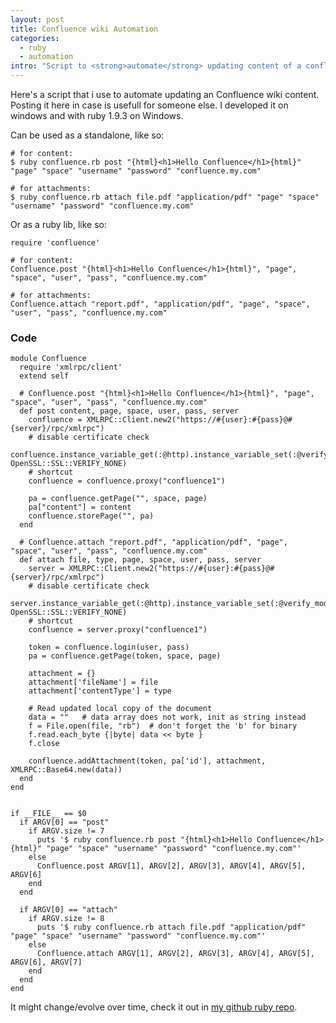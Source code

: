 ```yaml
--- 
layout: post
title: Confluence wiki Automation
categories: 
  - ruby
  - automation
intro: "Script to <strong>automate</strong> updating content of a confluence wiki, both page content and attachments. Can be used as standalone or as a (ruby)lib."
---
```


Here's a script that i use to automate updating an Confluence wiki content. Posting it here in case is usefull for someone else. I developed it on windows and with ruby 1.9.3 on Windows.

Can be used as a standalone, like so:

    # for content:
    $ ruby confluence.rb post "{html}<h1>Hello Confluence</h1>{html}" "page" "space" "username" "password" "confluence.my.com"

    # for attachments:
    $ ruby confluence.rb attach file.pdf "application/pdf" "page" "space" "username" "password" "confluence.my.com"


Or as a ruby lib, like so:

    require 'confluence'
    
    # for content:
    Confluence.post "{html}<h1>Hello Confluence</h1>{html}", "page", "space", "user", "pass", "confluence.my.com"

    # for attachments:
    Confluence.attach "report.pdf", "application/pdf", "page", "space", "user", "pass", "confluence.my.com"

### Code 

    module Confluence
      require 'xmlrpc/client'
      extend self
    
      # Confluence.post "{html}<h1>Hello Confluence</h1>{html}", "page", "space", "user", "pass", "confluence.my.com"
      def post content, page, space, user, pass, server
        confluence = XMLRPC::Client.new2("https://#{user}:#{pass}@#{server}/rpc/xmlrpc")
        # disable certificate check    
        confluence.instance_variable_get(:@http).instance_variable_set(:@verify_mode, OpenSSL::SSL::VERIFY_NONE)
        # shortcut
        confluence = confluence.proxy("confluence1")
    
        pa = confluence.getPage("", space, page)
        pa["content"] = content
        confluence.storePage("", pa)
      end
    
      # Confluence.attach "report.pdf", "application/pdf", "page", "space", "user", "pass", "confluence.my.com"
      def attach file, type, page, space, user, pass, server
        server = XMLRPC::Client.new2("https://#{user}:#{pass}@#{server}/rpc/xmlrpc")
        # disable certificate check    
        server.instance_variable_get(:@http).instance_variable_set(:@verify_mode, OpenSSL::SSL::VERIFY_NONE)
        # shortcut
        confluence = server.proxy("confluence1")
    
        token = confluence.login(user, pass)
        pa = confluence.getPage(token, space, page)
    
        attachment = {}
        attachment['fileName'] = file
        attachment['contentType'] = type
    
        # Read updated local copy of the document
        data = ""   # data array does not work, init as string instead
        f = File.open(file, "rb")  # don't forget the 'b' for binary
        f.read.each_byte {|byte| data << byte }
        f.close

        confluence.addAttachment(token, pa['id'], attachment, XMLRPC::Base64.new(data))
      end 
    end
    
    
    if __FILE__ == $0
      if ARGV[0] == "post"
        if ARGV.size != 7
          puts '$ ruby confluence.rb post "{html}<h1>Hello Confluence</h1>{html}" "page" "space" "username" "password" "confluence.my.com"'
        else
          Confluence.post ARGV[1], ARGV[2], ARGV[3], ARGV[4], ARGV[5], ARGV[6]
        end
      end
    
      if ARGV[0] == "attach"
        if ARGV.size != 8
          puts '$ ruby confluence.rb attach file.pdf "application/pdf" "page" "space" "username" "password" "confluence.my.com"'
        else
          Confluence.attach ARGV[1], ARGV[2], ARGV[3], ARGV[4], ARGV[5], ARGV[6], ARGV[7]
        end
      end    
    end
    

It might change/evolve over time, check it out in [my github ruby repo](https://github.com/al3xandr3/ruby).
